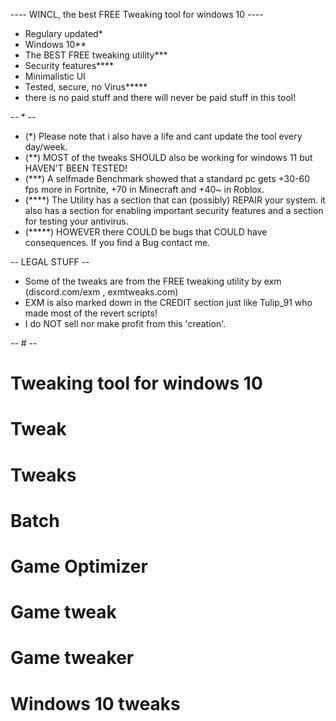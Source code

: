 ---- WINCL, the best FREE Tweaking tool for windows 10 ----   

* Regulary updated*   
* Windows 10**   
* The BEST FREE tweaking utility***   
* Security features****   
* Minimalistic UI   
* Tested, secure, no Virus***** 
* there is no paid stuff and there will never be paid stuff in this tool!

-- * --   
* (*) Please note that i also have a life and cant update the tool every day/week.   
* (**) MOST of the tweaks SHOULD also be working for windows 11 but HAVEN'T BEEN TESTED!   
* (***) A selfmade Benchmark showed that a standard pc gets +30-60 fps more in Fortnite, +70 in Minecraft and +40~ in Roblox.   
* (****) The Utility has a section that can (possibly) REPAIR your system. it also has a section for enabling important security features and a section for testing your antivirus.   
* (*****) HOWEVER there COULD be bugs that COULD have consequences. If you find a Bug contact me.

-- LEGAL STUFF --   
* Some of the tweaks are from the FREE tweaking utility by exm (discord.com/exm , exmtweaks.com)   
* EXM is also marked down in the CREDIT section just like Tulip_91 who made most of the revert scripts!   
* I do NOT sell nor make profit from this 'creation'.
 
-- # --
# Tweaking tool for windows 10
# Tweak
# Tweaks
# Batch
# Game Optimizer
# Game tweak
# Game tweaker
# Windows 10 tweaks
